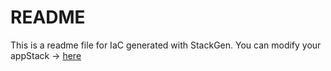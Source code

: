 # README
This is a readme file for IaC generated with StackGen.
You can modify your appStack -> [here](http://main.dev.stackgen.com/appstacks/831e9dbb-8d6f-4253-9ac8-e83fbc3b1186)
